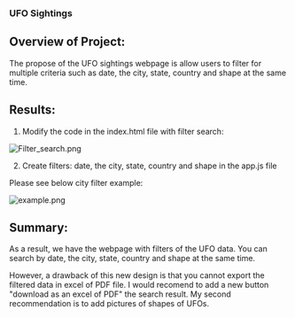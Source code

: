 ### UFO Sightings
## Overview of Project: 

The propose of the UFO sightings webpage is allow users to filter for multiple criteria such as date, the city, state, country and shape at the same time. 


## Results: 

1. Modify the code in the index.html file with filter search:

![Filter_search.png](Filter_search)

2. Create filters: date, the city, state, country and shape in the app.js file

Please see below city filter example: 

![example.png](example)

## Summary: 

As a result, we have the webpage with filters of the UFO data. You can search by date, the city, state, country and shape at the same time.

However, a drawback of this new design is that you cannot export the filtered data in excel of PDF file. I would recomend to add a new button "download as an excel of PDF" the search result. My second recommendation is to add pictures of shapes of UFOs.


